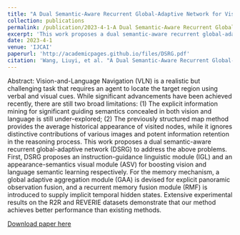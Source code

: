 ```yaml
---
title: "A Dual Semantic-Aware Recurrent Global-Adaptive Network for Vision-and-Language Navigation"
collection: publications
permalink: /publication/2023-4-1-A Dual Semantic-Aware Recurrent Global-Adaptive Network for Vision-and-Language Navigation
excerpt: 'This work proposes a dual semantic-aware recurrent global-adaptive network (DSRG) to address two problems in VLN. (1) The explicit information mining for significant guiding semantics concealed in both vision and language is still under-explored; (2) The previously structured map method provides the average historical appearance of visited nodes, while it ignores distinctive contributions of various images and potent information retention in the reasoning process.'
date: 2023-4-1
venue: 'IJCAI'
paperurl: 'http://academicpages.github.io/files/DSRG.pdf'
citation: 'Wang, Liuyi, et al. "A Dual Semantic-Aware Recurrent Global-Adaptive Network For Vision-and-Language Navigation." arXiv preprint arXiv:2305.03602 (2023).'
---
```

Abstract: Vision-and-Language Navigation (VLN) is a realistic but challenging task that requires an agent to locate the target region using verbal and visual cues. While significant advancements have been achieved recently, there are still two broad limitations: (1) The explicit information mining for significant guiding semantics concealed in both vision and language is still under-explored; (2) The previously structured map method provides the average historical appearance of visited nodes, while it ignores distinctive contributions of various images and potent information retention in the reasoning process. This work proposes a dual semantic-aware recurrent global-adaptive network (DSRG) to address the above problems. First, DSRG proposes an instruction-guidance linguistic module (IGL) and an appearance-semantics visual module (ASV) for boosting vision and language semantic learning respectively. For the memory mechanism, a global adaptive aggregation module (GAA) is devised for explicit panoramic observation fusion, and a recurrent memory fusion module (RMF) is introduced to supply implicit temporal hidden states. Extensive experimental results on the R2R and REVERIE datasets demonstrate that our method achieves better performance than existing methods.

[Download paper here](http://academicpages.github.io/files/DSRG.pdf)